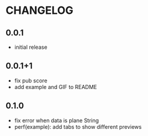 # CHANGELOG

## 0.0.1

- initial release

## 0.0.1+1

- fix pub score
- add example and GIF to README

## 0.1.0

- fix error when data is plane String
- perf(example): add tabs to show different previews
